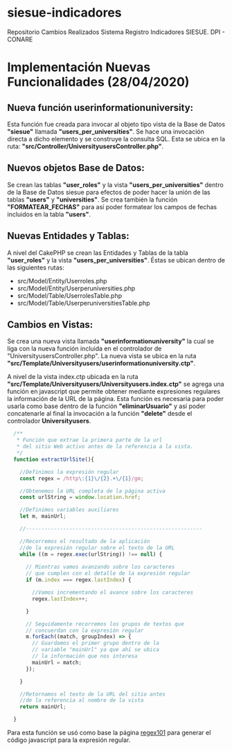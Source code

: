 # siesue-indicadores
Repositorio Cambios Realizados Sistema Registro Indicadores SIESUE. DPI - CONARE

# Implementación Nuevas Funcionalidades (28/04/2020)

## Nueva función userinformationuniversity:

Esta función fue creada para invocar al objeto tipo vista de la Base de Datos **"siesue"**  llamada **"users_per_universities"**. Se hace una invocación directa a dicho elemento y se construye la consulta SQL. Esta se ubica en la ruta: **"src/Controller/UniversityusersController.php"**.

## Nuevos objetos Base de Datos:

Se crean las tablas **"user_roles"** y la vista **"users_per_universities"** dentro de la Base de Datos siesue para efectos de poder hacer la unión de las tablas **"users"** y **"universities"**. Se crea también la función **"FORMATEAR_FECHAS"** para así poder formatear los campos de fechas incluidos en la tabla **"users"**.

## Nuevas Entidades y Tablas:

A nivel del CakePHP se crean las Entidades y Tablas de la tabla **"user_roles"** y la vista **"users_per_universities"**. Éstas se ubican dentro de las siguientes rutas:

- src/Model/Entity/Userroles.php
- src/Model/Entity/Userperuniversities.php
- src/Model/Table/UserrolesTable.php
- src/Model/Table/UserperuniversitiesTable.php

## Cambios en Vistas:

Se crea una nueva vista llamada **"userinformationuniversity"** la cual se liga con la nueva función incluida en el controlador de "UniversityusersController.php". La nueva vista se ubica en la ruta **"src/Template/Universityusers/userinformationuniversity.ctp"**.

A nivel de la vista index.ctp ubicada en la ruta **"src/Template/Universityusers/Universityusers.index.ctp"** se agrega una función en javascript que permite obtener mediante expresiones regulares la información de la URL de la página. Esta función es necesaria para poder usarla como base dentro de la función **"eliminarUsuario"** y así poder concatenarle al final la invocación a la función **"delete"** desde el controlador **Universityusers**.

```javascript
  /**
   * Función que extrae la primera parte de la url
   * del sitio Web activo antes de la referencia a la vista.
   */
  function extractUrlSite(){

    //Definimos la expresión regular
    const regex = /http\:{1}\/{2}.+\/{1}/gm;

    //Obtenemos la URL completa de la página activa
    const urlString = window.location.href;

    //Definimos variables auxiliares
    let m, mainUrl;

    //---------------------------------------------------------

    //Recorremos el resultado de la aplicación
    //de la expresión regular sobre el texto de la URL
    while ((m = regex.exec(urlString)) !== null) {
      
      // Mientras vamos avanzando sobre los caracteres
      // que cumplen con el detalle de la expresión regular
      if (m.index === regex.lastIndex) {

        //Vamos incrementando el avance sobre los caracteres
        regex.lastIndex++;

      }

      // Seguidamente recorremos los grupos de textos que
      // concuerdan con la expresión regular
      m.forEach((match, groupIndex) => {
        // Guardamos el primer grupo dentro de la
        // variable "mainUrl" ya que ahí se ubica
        // la información que nos interesa
        mainUrl = match;
      });

    }

    //Retornamos el texto de la URL del sitio antes
    //de la referencia al nombre de la vista
    return mainUrl;

  }

```

Para esta función se usó como base la página [regex101](https://regex101.com) para generar el código javascript para la expresión regular.
